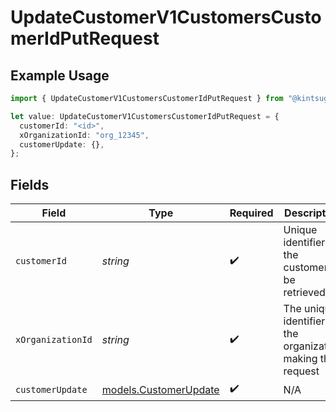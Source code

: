 # UpdateCustomerV1CustomersCustomerIdPutRequest

## Example Usage

```typescript
import { UpdateCustomerV1CustomersCustomerIdPutRequest } from "@kintsugi-tax/tax-platform-sdk/models/operations";

let value: UpdateCustomerV1CustomersCustomerIdPutRequest = {
  customerId: "<id>",
  xOrganizationId: "org_12345",
  customerUpdate: {},
};
```

## Fields

| Field                                                         | Type                                                          | Required                                                      | Description                                                   | Example                                                       |
| ------------------------------------------------------------- | ------------------------------------------------------------- | ------------------------------------------------------------- | ------------------------------------------------------------- | ------------------------------------------------------------- |
| `customerId`                                                  | *string*                                                      | :heavy_check_mark:                                            | Unique identifier of the customer to be retrieved.            |                                                               |
| `xOrganizationId`                                             | *string*                                                      | :heavy_check_mark:                                            | The unique identifier for the organization making the request | org_12345                                                     |
| `customerUpdate`                                              | [models.CustomerUpdate](../../models/customerupdate.md)       | :heavy_check_mark:                                            | N/A                                                           |                                                               |